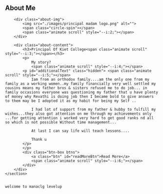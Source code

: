  <section class="about" id="about">
        <h2 class="heading">About <span>Me</span><span class="animate scroll" style="--i:1;"></span></h2>

        <div class="about-img">
            <img src="./images/principal madam logo.png" alt="">
            <span class="circle-spin"></span>
            <span class="animate scroll" style="--i:2;"></span>
        </div>

        <div class="about-content">
            <h3>Principal Of Kiet College<span class="animate scroll" style="--i:3;"></span></h3>
            <p>
                My story?
                <span class="animate scroll" style="--i:4;"></span>
            <p id="additionalText" class="hidden"> <span class="animate scroll" style="--i:5;"></span>
                Iam from an orthodox family....am the only one from my family as a working women..my family financially very well settled my cousins means my father bros & sisters refused me to do job... in family occasions everyone was questioning my father that u have plenty of money why Revathi is doing job then I became bold to give answers to them may be I adopted it as my habit for being my Self ..

                I had lot of support from my father & hubby to fulfill my wishes...they also got attention on me through my achievements only ...for getting attention i worked very hard to get good ranks nd all so which is not possible Without time management...
                
                At last I can say life will teach lessons....
                
                Thank u
            </p>
            </p>
            <div class="btn-box btns">
                <a class="btn" id="readMoreBtn">Read More</a>
                <span class="animate scroll" style="--i:6;"></span>
            </div>
        </div>
    </section>


    welcome to manaclg levelup